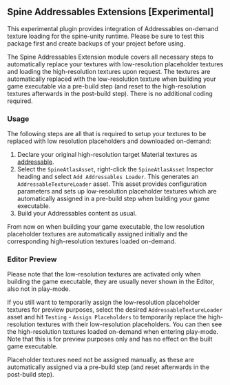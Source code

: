 ## Spine Addressables Extensions [Experimental]

This experimental plugin provides integration of Addressables on-demand texture loading for the spine-unity runtime. Please be sure to test this package first and create backups of your project before using.

The Spine Addressables Extension module covers all necessary steps to automatically replace your textures with low-resolution placeholder textures and loading the high-resolution textures upon request. The textures are automatically replaced with the low-resolution texture when building your game executable via a pre-build step (and reset to the high-resolution textures afterwards in the post-build step). There is no additional coding required.

### Usage

The following steps are all that is required to setup your textures to be replaced with low resolution placeholders and downloaded on-demand:

1. Declare your original high-resolution target Material textures as [addressable](https://learn.unity.com/course/get-started-with-addressables).
2. Select the `SpineAtlasAsset`, right-click the `SpineAtlasAsset` Inspector heading and select `Add Addressables Loader`. This generates an `AddressableTextureLoader` asset. This asset provides configuration parameters and sets up low-resolution placeholder textures which are automatically assigned in a pre-build step when building your game executable.
3. Build your Addressables content as usual.

From now on when building your game executable, the low resolution placeholder textures are automatically assigned initially and the corresponding high-resolution textures loaded on-demand.

### Editor Preview

Please note that the low-resolution textures are activated only when building the game executable, they are usually never shown in the Editor, also not in play-mode.

If you still want to temporarily assign the low-resolution placeholder textures for preview purposes, select the desired `AddressableTextureLoader` asset and hit `Testing` - `Assign Placeholders` to temporarily replace the high-resolution textures with their low-resolution placeholders. You can then see the high-resolution textures loaded on-demand when entering play-mode. Note that this is for preview purposes only and has no effect on the built game executable.

Placeholder textures need not be assigned manually, as these are automatically assigned via a pre-build step (and reset afterwards in the post-build step).
